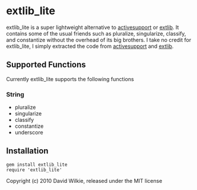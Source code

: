 # extlib_lite

extlib_lite is a super lightweight alternative to [activesupport](http://github.com/rails/rails/tree/master/activesupport) or [extlib](http://github.com/datamapper/extlib). It contains some of the usual friends such as pluralize, singularize, classify, and constantize without the overhead of its big brothers. I take no credit for extlib_lite, I simply extracted the code from [activesupport](http://github.com/rails/rails/tree/master/activesupport) and [extlib](http://github.com/datamapper/extlib).
## Supported Functions
Currently extlib_lite supports the following functions
### String
* pluralize
* singularize
* classify
* constantize
* underscore

## Installation

    gem install extlib_lite
    require 'extlib_lite'

Copyright (c) 2010 David Wilkie, released under the MIT license

